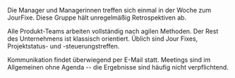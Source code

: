 Die Manager und Managerinnen treffen sich einmal in der Woche zum JourFixe. Diese Gruppe hält unregelmäßig Retrospektiven ab.

Alle Produkt-Teams arbeiten vollständig nach agilen Methoden. Der Rest des Unternehmens ist klassisch orientiert. Üblich sind Jour Fixes, Projektstatus- und -steuerungstreffen. 

Kommunikation findet überwiegend per E-Mail statt. Meetings sind im Allgemeinen ohne Agenda -- die Ergebnisse sind häufig nicht verpflichtend.
